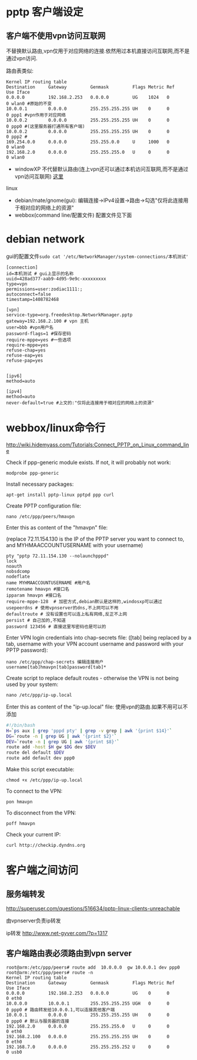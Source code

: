 # pptp 客户端设定

## 客户端不使用vpn访问互联网

不替换默认路由,vpn仅用于对应网络的连接.依然用过本机直接访问互联网,而不是通过vpn访问.

路由表类似:

```text
Kernel IP routing table
Destination     Gateway         Genmask         Flags Metric Ref    Use Iface
0.0.0.0         192.168.2.253   0.0.0.0         UG    1024   0        0 wlan0 #原始的不变
10.0.0.1        0.0.0.0         255.255.255.255 UH    0      0        0 ppp1 #vpn作用于对应网络
10.0.0.2        0.0.0.0         255.255.255.255 UH    0      0        0 ppp0 #(这里服务器打通所有客户端)
10.0.0.2        0.0.0.0         255.255.255.255 UH    0      0        0 ppp2 #
169.254.0.0     0.0.0.0         255.255.0.0     U     1000   0        0 wlan0
192.168.2.0     0.0.0.0         255.255.255.0   U     0      0        0 wlan0
```

* windowXP 不代替默认路由(连上vpn还可以通过本机访问互联网,而不是通过vpn访问互联网) [这里](http://service.tp-link.com.cn/detail_article_414.html)

linux

* debian/mate/gnome(gui): 编辑连接->IPv4设置->路由->勾选"仅将此连接用于相对应的网络上的资源"
* webbox(command line/配置文件) 配置文件见下面

# debian network

gui的配置文件`sudo cat '/etc/NetworkManager/system-connections/本机测试' `

```text
[connection]
id=本机测试 # gui上显示的名称
uuid=428ad377-aab9-4d95-9e9c-xxxxxxxxx
type=vpn
permissions=user:zodiac1111:;
autoconnect=false
timestamp=1408782468

[vpn]
service-type=org.freedesktop.NetworkManager.pptp
gateway=192.168.2.100 # vpn 主机
user=bbb #vpn用户名
password-flags=1 #保存密码
require-mppe=yes #一些选项
require-mppe=yes
refuse-chap=yes
refuse-eap=yes
refuse-pap=yes


[ipv6]
method=auto

[ipv4]
method=auto
never-default=true #上文的:"仅将此连接用于相对应的网络上的资源"

```
# webbox/linux命令行

http://wiki.hidemyass.com/Tutorials:Connect_PPTP_on_Linux_command_line

Check if ppp-generic module exists. If not, it will probably not work:

    modprobe ppp-generic
 

Install necessary packages:

    apt-get install pptp-linux pptpd ppp curl
 
Create PPTP configuration file:

    nano /etc/ppp/peers/hmavpn


Enter this as content of the "hmavpn" file:

(replace 72.11.154.130 is the IP of the PPTP server you want to connect to, and MYHMAACCOUNTUSERNAME with your username)

```
pty "pptp 72.11.154.130 --nolaunchpppd"
lock
noauth
nobsdcomp
nodeflate
name MYHMAACCOUNTUSERNAME #用户名
remotename hmavpn #接口名
ipparam hmavpn #接口名
require-mppe-128  # 加密方式,debian默认是这样的,windosxp可以通过
usepeerdns # 使用vpnserver的dns,不上网可以不用
defaultroute # 没有设置也可以连上私有网络,反正不上网
persist # 自己加的,不知道
password 123456 # 直接这里写密码也是可以的
```

Enter VPN login credentials into chap-secrets file:
([tab] being replaced by a tab, username with your VPN account username and password with your PPTP password):

    nano /etc/ppp/chap-secrets 编辑连接用户
    username[tab]hmavpn[tab]password[tab]*

Create script to replace default routes - otherwise the VPN is not being used by your system:

    nano /etc/ppp/ip-up.local

Enter this as content of the "ip-up.local" file: 使用vpn的路由.如果不用可以不添加

```bash
#!/bin/bash
H=`ps aux | grep 'pppd pty' | grep -v grep | awk '{print $14}'`
DG=`route -n | grep UG | awk '{print $2}'`
DEV=`route -n | grep UG | awk '{print $8}'`
route add -host $H gw $DG dev $DEV
route del default $DEV
route add default dev ppp0
```

Make this script executable:

    chmod +x /etc/ppp/ip-up.local

To connect to the VPN:

    pon hmavpn

To disconnect from the VPN:

    poff hmavpn

Check your current IP:

    curl http://checkip.dyndns.org

# 客户端之间访问

## 服务端转发

http://superuser.com/questions/516634/pptp-linux-clients-unreachable

由vpnserver负责ip转发

ip转发 http://www.net-gyver.com/?p=1317

## 客户端路由表必须路由到vpn server

```
root@arm:/etc/ppp/peers# route add  10.0.0.0  gw 10.0.0.1 dev ppp0                                                          
root@arm:/etc/ppp/peers# route -n
Kernel IP routing table
Destination     Gateway         Genmask         Flags Metric Ref    Use Iface
0.0.0.0         192.168.2.253   0.0.0.0         UG    0      0        0 eth0
10.0.0.0        10.0.0.1        255.255.255.255 UGH   0      0        0 ppp0 # 路由转发给10.0.0.1,可以连接其他客户端
10.0.0.1        0.0.0.0         255.255.255.255 UH    0      0        0 ppp0 # 默认与服务器的连接
192.168.2.0     0.0.0.0         255.255.255.0   U     0      0        0 eth0
192.168.2.100   0.0.0.0         255.255.255.255 UH    0      0        0 eth0
192.168.7.0     0.0.0.0         255.255.255.252 U     0      0        0 usb0
```
